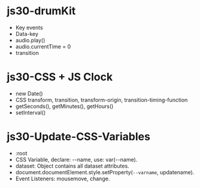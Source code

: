 # js30-drumKit

* Key events
* Data-key
* audio.play()
* audio.currentTime = 0
* transition

# js30-CSS + JS Clock

* new Date()
* CSS transform, transition, transform-origin, transition-timing-function
* getSeconds(), getMinutes(), getHours()
* setInterval()

# js30-Update-CSS-Variables

* :root
* CSS Variable, declare: --name, use: var(--name).
* dataset: Object contains all dataset attributes.
* document.documentElement.style.setProperty(`--varname`, updatename).
* Event Listeners: mousemove, change.